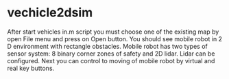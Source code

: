 # vechicle2dsim
After start vehicles in.m script you must choose one of the existing map by open File menu and press on Open button.
You should see mobile robot in 2 D environment with rectangle obstacles. Mobile robot has two types of sensor system: 8 binary corner zones of safety and 2D lidar. Lidar can be configured.
Next you can control to moving of mobile robot by virtual and real key buttons.  
